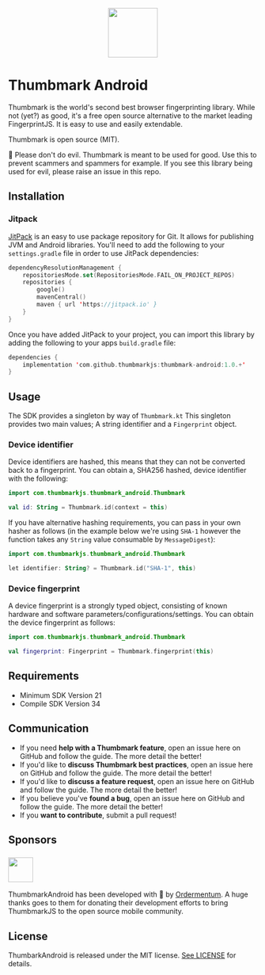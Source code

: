 <p align="center"><img width="100" src="https://avatars.githubusercontent.com/u/157797798"></p>

# Thumbmark Android 

Thumbmark is the world's second best browser fingerprinting library. While not (yet?) as good, it's a free open source alternative to the market leading FingerprintJS. It is easy to use and easily extendable.

Thumbmark is open source (MIT).

🙏 Please don't do evil. Thumbmark is meant to be used for good. Use this to prevent scammers and spammers for example. If you see this library being used for evil, please raise an issue in this repo.

## Installation

### Jitpack

[JitPack](https://jitpack.io/) is an easy to use package repository for Git. It allows for publishing JVM and Android libraries. You'll need to add the following to your `settings.gradle` file in order to use JitPack dependencies:

```kotlin
dependencyResolutionManagement {
    repositoriesMode.set(RepositoriesMode.FAIL_ON_PROJECT_REPOS)
    repositories {
        google()
        mavenCentral()
        maven { url 'https://jitpack.io' }
    }
}
```

Once you have added JitPack to your project, you can import this library by adding the following to your apps `build.gradle` file:

```kotlin
dependencies {
    implementation 'com.github.thumbmarkjs:thumbmark-android:1.0.+'
}
```
## Usage
The SDK provides a singleton by way of `Thumbmark.kt` This singleton provides two main values; A string identifier and a `Fingerprint` object. 

### Device identifier
Device identifiers are hashed, this means that they can not be converted back to a fingerprint. You can obtain a, SHA256 hashed, device identifier with the following:

```kotlin
import com.thumbmarkjs.thumbmark_android.Thumbmark

val id: String = Thumbmark.id(context = this)
```

If you have alternative hashing requirements, you can pass in your own hasher as follows (in the example below we're using `SHA-1` however the function takes any `String` value consumable by `MessageDigest`):

```kotlin
import com.thumbmarkjs.thumbmark_android.Thumbmark

let identifier: String? = Thumbmark.id("SHA-1", this)
```

### Device fingerprint
A device fingerprint is a strongly typed object, consisting of known hardware and software parameters/configurations/settings. You can obtain the device fingerprint as follows:

```kotlin
import com.thumbmarkjs.thumbmark_android.Thumbmark

val fingerprint: Fingerprint = Thumbmark.fingerprint(this)
```

## Requirements

- Minimum SDK Version 21
- Compile SDK Version 34

## Communication

- If you need **help with a Thumbmark feature**, open an issue here on GitHub and follow the guide. The more detail the better!
- If you'd like to **discuss Thumbmark best practices**, open an issue here on GitHub and follow the guide. The more detail the better!
- If you'd like to **discuss a feature request**, open an issue here on GitHub and follow the guide. The more detail the better!
- If you believe you've **found a bug**, open an issue here on GitHub and follow the guide. The more detail the better!
- If you **want to contribute**, submit a pull request!


## Sponsors

### <img height="50" src="https://3432867.fs1.hubspotusercontent-na1.net/hubfs/3432867/_01.Branding/Ordermentum_Logo_Legacy%20Orange-1.png">
ThumbmarkAndroid has been developed with 🧡 by [Ordermentum](https://ordermentum.com). A huge thanks goes to them for donating their development efforts to bring ThumbmarkJS to the open source mobile community. 



## License

ThumbarkAndroid is released under the MIT license. [See LICENSE](https://github.com/thumbmarkjs/thumbmark-android/blob/main/LICENSE) for details.
